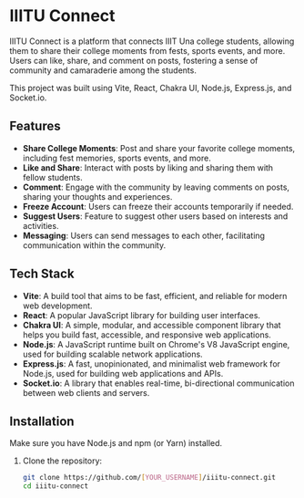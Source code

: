 # IIITU Connect

IIITU Connect is a platform that connects IIIT Una college students, allowing them to share their college moments from fests, sports events, and more. Users can like, share, and comment on posts, fostering a sense of community and camaraderie among the students.

This project was built using Vite, React, Chakra UI, Node.js, Express.js, and Socket.io.

## Features

- **Share College Moments**: Post and share your favorite college moments, including fest memories, sports events, and more.
- **Like and Share**: Interact with posts by liking and sharing them with fellow students.
- **Comment**: Engage with the community by leaving comments on posts, sharing your thoughts and experiences.
- **Freeze Account**: Users can freeze their accounts temporarily if needed.
- **Suggest Users**: Feature to suggest other users based on interests and activities.
- **Messaging**: Users can send messages to each other, facilitating communication within the community.

## Tech Stack

- **Vite**: A build tool that aims to be fast, efficient, and reliable for modern web development.
- **React**: A popular JavaScript library for building user interfaces.
- **Chakra UI**: A simple, modular, and accessible component library that helps you build fast, accessible, and responsive web applications.
- **Node.js**: A JavaScript runtime built on Chrome's V8 JavaScript engine, used for building scalable network applications.
- **Express.js**: A fast, unopinionated, and minimalist web framework for Node.js, used for building web applications and APIs.
- **Socket.io**: A library that enables real-time, bi-directional communication between web clients and servers.

## Installation

Make sure you have Node.js and npm (or Yarn) installed.

1. Clone the repository:
   ```sh
   git clone https://github.com/[YOUR_USERNAME]/iiitu-connect.git
   cd iiitu-connect
